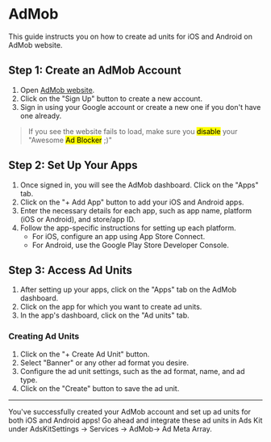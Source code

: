 # AdMob

This guide instructs you on how to create ad units for iOS and Android on AdMob website.

## Step 1: Create an AdMob Account

1. Open [AdMob website](https://admob.google.com).
2. Click on the "Sign Up" button to create a new account.
3. Sign in using your Google account or create a new one if you don't have one already.

> If you see the website fails to load, make sure you <mark>disable</mark> your "Awesome <mark>Ad Blocker</mark> ;)"

## Step 2: Set Up Your Apps

1. Once signed in, you will see the AdMob dashboard. Click on the "Apps" tab.
2. Click on the "+ Add App" button to add your iOS and Android apps.
3. Enter the necessary details for each app, such as app name, platform (iOS or Android), and store/app ID.
4. Follow the app-specific instructions for setting up each platform. 
   - For iOS, configure an app using App Store Connect. 
   - For Android, use the Google Play Store Developer Console.

## Step 3: Access Ad Units

1. After setting up your apps, click on the "Apps" tab on the AdMob dashboard.
2. Click on the app for which you want to create ad units.
3. In the app's dashboard, click on the "Ad units" tab.

### Creating Ad Units

1. Click on the "+ Create Ad Unit" button.
2. Select "Banner" or any other ad format you desire.
3. Configure the ad unit settings, such as the ad format, name, and ad type.
4. Click on the "Create" button to save the ad unit.

---

You've successfully created your AdMob account and set up ad units for both iOS and Android apps! Go ahead and integrate these ad units in Ads Kit under AdsKitSettings -> Services -> AdMob-> Ad Meta Array.
